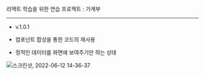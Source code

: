 리액트 학습을 위한 연습 프로젝트 : 가계부

---
* v.1.0.1

- 컴포넌트 합성을 통한 코드의 재사용

- 정적인 데이터를 화면에 보여주기만 하는 상태

![스크린샷, 2022-06-12 14-36-37](https://user-images.githubusercontent.com/43470398/173217279-0eea0f6e-77f6-41f0-bc68-49be86ec18cb.png)
